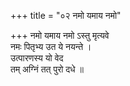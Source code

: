 +++
title = "०२ नमो यमाय नमो"

+++
नमो यमाय नमो ऽस्तु मृत्यवे  
नमः पितृभ्य उत ये नयन्ते ।  
उत्पारणस्य यो वेद  
तम् अग्निं तत् पुरो दधे ॥